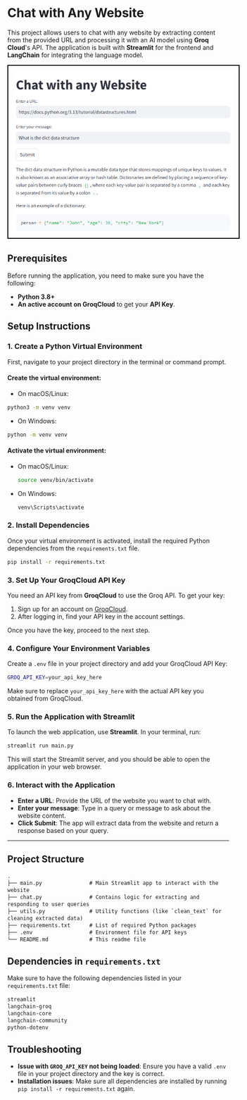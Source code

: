 # Chat with Any Website

This project allows users to chat with any website by extracting content from the provided URL and processing it with an AI model using **Groq Cloud**'s API. The application is built with **Streamlit** for the frontend and **LangChain** for integrating the language model.

<img src="./screenshot.png" alt="Image description" style="border: 2px solid #000; padding: 10px;"/>

## Prerequisites

Before running the application, you need to make sure you have the following:

- **Python 3.8+**
- **An active account on GroqCloud** to get your **API Key**.

## Setup Instructions

### 1. Create a Python Virtual Environment

First, navigate to your project directory in the terminal or command prompt.

#### **Create the virtual environment:**
- On macOS/Linux:
```bash
python3 -m venv venv
```
- On Windows:
```bash
python -m venv venv
```
#### **Activate the virtual environment:**
- On macOS/Linux:
  ```bash
  source venv/bin/activate
  ```
- On Windows:
  ```bash
  venv\Scripts\activate
  ```

### 2. Install Dependencies

Once your virtual environment is activated, install the required Python dependencies from the `requirements.txt` file.

```bash
pip install -r requirements.txt
```

### 3. Set Up Your GroqCloud API Key

You need an API key from **GroqCloud** to use the Groq API. To get your key:

1. Sign up for an account on [GroqCloud](https://groq.com).
2. After logging in, find your API key in the account settings.

Once you have the key, proceed to the next step.

### 4. Configure Your Environment Variables

Create a `.env` file in your project directory and add your GroqCloud API Key:

```bash
GROQ_API_KEY=your_api_key_here
```

Make sure to replace `your_api_key_here` with the actual API key you obtained from GroqCloud.

### 5. Run the Application with Streamlit

To launch the web application, use **Streamlit**. In your terminal, run:

```bash
streamlit run main.py
```

This will start the Streamlit server, and you should be able to open the application in your web browser.

### 6. Interact with the Application

- **Enter a URL**: Provide the URL of the website you want to chat with.
- **Enter your message**: Type in a query or message to ask about the website content.
- **Click Submit**: The app will extract data from the website and return a response based on your query.

---

## Project Structure

```
.
├── main.py               # Main Streamlit app to interact with the website
├── chat.py               # Contains logic for extracting and responding to user queries
├── utils.py              # Utility functions (like `clean_text` for cleaning extracted data)
├── requirements.txt      # List of required Python packages
├── .env                  # Environment file for API keys
└── README.md             # This readme file
```

## Dependencies in `requirements.txt`

Make sure to have the following dependencies listed in your `requirements.txt` file:

```
streamlit
langchain-groq
langchain-core
langchain-community
python-dotenv
```

## Troubleshooting

- **Issue with `GROQ_API_KEY` not being loaded**: Ensure you have a valid `.env` file in your project directory and the key is correct.
- **Installation issues**: Make sure all dependencies are installed by running `pip install -r requirements.txt` again.
